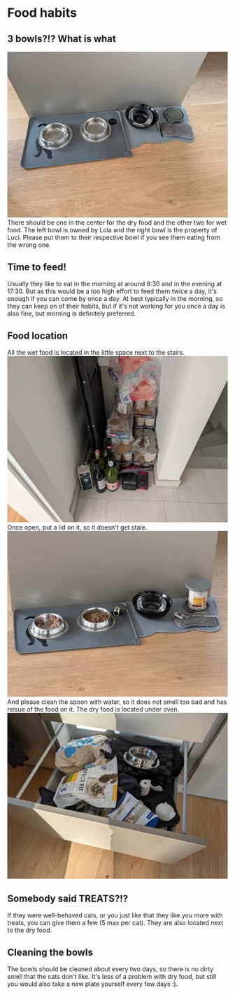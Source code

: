 # Food habits

## 3 bowls?!? What is what
![drawing](assets/food_bowls_empty.jpg)
There should be one in the center for the dry food and the other two for wet food.
The left bowl is owned by Lola and the right bowl is the property of Luci.
Please put them to their respective bowl if you see them eating from the wrong one.

## Time to feed!
Usually they like to eat in the morning at around 8:30 and in the evening at 17:30.
But as this would be a too high effort to feed them twice a day, it's enough if you can come by once a day.
At best typically in the morning, so they can keep on of their habits, but if it's not working for you once a day is also fine, but morning is definitely preferred.

## Food location
All the wet food is located in the little space next to the stairs.
![wet_food_location.jpg](assets/wet_food_location.jpg)
Once open, put a lid on it, so it doesn't get stale.
![food_lid.jpg](assets/food_lid.jpg)
And please clean the spoon with water, so it does not smell too bad and has reisue of the food on it.
The dry food is located under oven.
![dry_food_location.jpg](assets/dry_food_location.jpg)

<!-- ## FOOD!
Wet food should be mixed with warm water if it's coming from the fridge, as cold food is not good for the cats stomach.
Mix some super hot water and a few tablespoons (4-6) of wet food so the food has a proper temperature to not be too harsh on the kitties stomach.
Please check before leaving that dry food is always filled to the maximum in the center feeding bowl. -->

## Somebody said TREATS?!?
If they were well-behaved cats, or you just like that they like you more with treats, you can give them a few (5 max per cat).
They are also located next to the dry food.

## Cleaning the bowls
The bowls should be cleaned about every two days, so there is no dirty smell that the cats don't like.
It's less of a problem with dry food, but still you would also take a new plate yourself every few days :).
